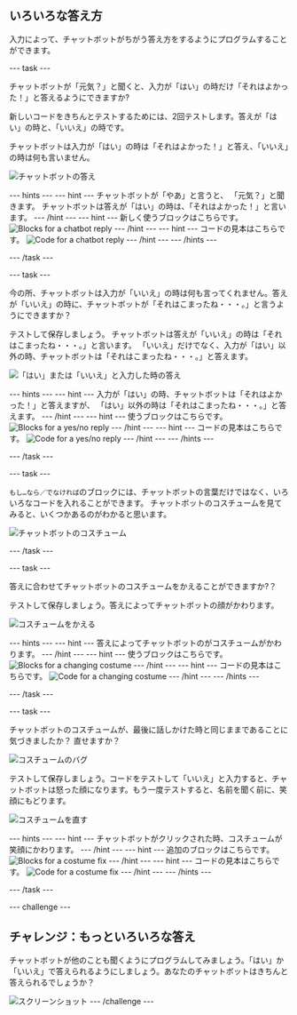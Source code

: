 ## いろいろな答え方

入力によって、チャットボットがちがう答え方をするようにプログラムすることができます。

--- task ---

チャットボットが「元気？」と聞くと、入力が「はい」の時だけ「それはよかった！」と答えるようにできますか?

新しいコードをきちんとテストするためには、2回テストします。答えが「はい」の時と、「いいえ」の時です。

チャットボットは入力が「はい」の時は「それはよかった！」と答え、「いいえ」の時は何も言いません。

![チャットボットの答え](images/chatbot-if-test.png)

--- hints --- --- hint --- チャットボットが「やあ」と言うと、 「元気？」と聞きます。 チャットボットは答えが「はい」の時は、「それはよかった！」と言います。 --- /hint --- --- hint --- 新しく使うブロックはこちらです。 ![Blocks for a chatbot reply](images/chatbot-if-blocks.png) --- /hint --- --- hint --- コードの見本はこちらです。 ![Code for a chatbot reply](images/chatbot-if-code.png) --- /hint --- --- /hints ---

--- /task ---

--- task ---

今の所、チャットボットは入力が「いいえ」の時は何も言ってくれません。答えが「いいえ」の時に、チャットボットが「それはこまったね・・・。」と言うようにできますか？

テストして保存しましょう。 チャットボットは答えが「いいえ」の時は「それはこまったね・・・。」と言います。 「いいえ」だけでなく、入力が「はい」以外の時、チャットボットは「それはこまったね・・・。」と答えます。

![「はい」または「いいえ」と入力した時の答え](images/chatbot-if-else-test.png)

--- hints --- --- hint --- 入力が「はい」の時、チャットボットは「それはよかった！」と答えますが、 「はい」以外の時は「それはこまったね・・・。」と答えます。 --- /hint --- --- hint --- 使うブロックはこちらです。 ![Blocks for a yes/no reply](images/chatbot-if-else-blocks.png) --- /hint --- --- hint --- コードの見本はこちらです。 ![Code for a yes/no reply](images/chatbot-if-else-code.png) --- /hint --- --- /hints ---

--- /task ---

--- task ---

`もし…なら／でなければ`のブロックには、チャットボットの言葉だけではなく、いろいろなコードを入れることができます。 チャットボットのコスチュームを見てみると、いくつかあるのがわかると思います。

![チャットボットのコスチューム](images/chatbot-costume-view.png)

--- /task ---

--- task ---

答えに合わせてチャットボットのコスチュームをかえることができますか?？

テストして保存しましょう。答えによってチャットボットの顔がかわります。

![コスチュームをかえる](images/chatbot-costume-test.png)

--- hints --- --- hint --- 答えによってチャットボットのがコスチュームがかわります。 --- /hint --- --- hint --- 使うブロックはこちらです。 ![Blocks for a changing costume](images/chatbot-costume-blocks.png) --- /hint --- --- hint --- コードの見本はこちらです。 ![Code for a changing costume](images/chatbot-costume-code.png) --- /hint --- --- /hints ---

--- /task ---

--- task ---

チャットボットのコスチュームが、最後に話しかけた時と同じままであることに気づきましたか？ 直せますか？

![コスチュームのバグ](images/chatbot-costume-bug-test.png)

テストして保存しましょう。コードをテストして「いいえ」と入力すると、チャットボットは怒った顔になります。もう一度テストすると、名前を聞く前に、笑顔にもどります。

![コスチュームを直す](images/chatbot-costume-fix-test.png)

--- hints --- --- hint --- チャットボットがクリックされた時、コスチュームが笑顔にかわります。 --- /hint --- --- hint --- 追加のブロックはこちらです。 ![Blocks for a costume fix](images/chatbot-costume-fix-blocks.png) --- /hint --- --- hint --- コードの見本はこちらです。 ![Code for a costume fix](images/chatbot-costume-fix-code.png) --- /hint --- --- /hints ---

--- /task ---

--- challenge ---

## チャレンジ：もっといろいろな答え

チャットボットが他のことも聞くようにプログラムしてみましょう。「はい」か「いいえ」で答えられるようにしましょう。あなたのチャットボットはきちんと答えられるでしょうか？

![スクリーンショット](images/chatbot-joke.png) --- /challenge ---
